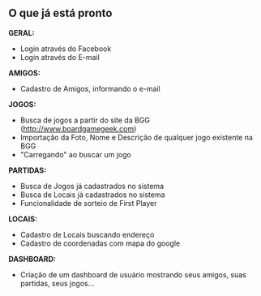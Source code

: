 ## O que já está pronto

**GERAL:**

* Login através do Facebook
* Login através do E-mail

**AMIGOS:**

* Cadastro de Amigos, informando o e-mail

**JOGOS:**

* Busca de jogos a partir do site da BGG (http://www.boardgamegeek.com)
* Importação da Foto, Nome e Descrição de qualquer jogo existente na BGG
* "Carregando" ao buscar um jogo

**PARTIDAS:**

* Busca de Jogos já cadastrados no sistema
* Busca de Locais já cadastrados no sistema
* Funcionalidade de sorteio de First Player

**LOCAIS:**

* Cadastro de Locais buscando endereço
* Cadastro de coordenadas com mapa do google

**DASHBOARD:**

* Criação de um dashboard de usuário mostrando seus amigos, suas partidas, seus jogos...